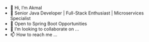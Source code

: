 - 👋 Hi, I’m Akmal
- 🚀 Senior Java Developer | Full-Stack Enthusiast | Microservices Specialist
- 🌟 Open to Spring Boot Opportunities
- 💞️ I’m looking to collaborate on ...
- 📫 How to reach me ...

<!---
Akmalstp/Akmalstp is a ✨ special ✨ repository because its `README.md` (this file) appears on your GitHub profile.
You can click the Preview link to take a look at your changes.
--->
